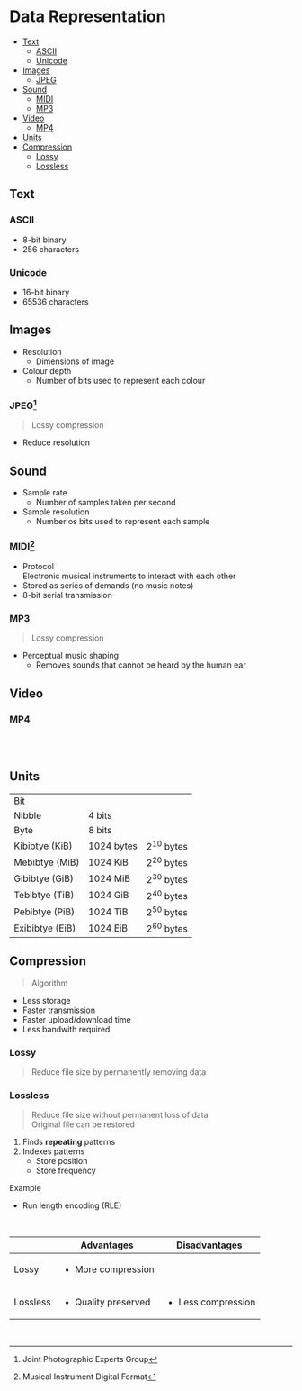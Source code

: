 # Data Representation

- [Text](#text)
    - [ASCII](#ascii)
    - [Unicode](#unicode)
- [Images](#images)
    - [JPEG](#jpeg)
- [Sound](#sound)
    - [MIDI](#midi)
    - [MP3](#mp3)
- [Video](#video)
    - [MP4](#mp4)
- [Units](#units)
- [Compression](#compression)
    - [Lossy](#lossy)
    - [Lossless](#lossless)

## Text

### ASCII

- 8-bit binary
- 256 characters

### Unicode

- 16-bit binary
- 65536 characters

## Images

- Resolution
    - Dimensions of image
- Colour depth
    - Number of bits used to represent each colour

### JPEG[^JPEG]

> Lossy compression

- Reduce resolution

## Sound

- Sample rate
    - Number of samples taken per second
- Sample resolution
    - Number os bits used to represent each sample

### MIDI[^MIDI]

- Protocol \
  Electronic musical instruments to interact with each other
- Stored as series of demands (no music notes)
- 8-bit serial transmission

### MP3

> Lossy compression

- Perceptual music shaping
    - Removes sounds that cannot be heard by the human ear

## Video

### MP4

<br><br>

## Units

|                 |            |                      |
| --------------- | ---------- | -------------------- |
| Bit             |            |                      |
| Nibble          | 4 bits     |                      |
| Byte            | 8 bits     |                      |
| Kibibtye (KiB)  | 1024 bytes | 2<sup>10</sup> bytes |
| Mebibtye (MiB)  | 1024 KiB   | 2<sup>20</sup> bytes |
| Gibibtye (GiB)  | 1024 MiB   | 2<sup>30</sup> bytes |
| Tebibtye (TiB)  | 1024 GiB   | 2<sup>40</sup> bytes |
| Pebibtye (PiB)  | 1024 TiB   | 2<sup>50</sup> bytes |
| Exibibtye (EiB) | 1024 EiB   | 2<sup>60</sup> bytes |

## Compression

> Algorithm

- Less storage
- Faster transmission
- Faster upload/download time
- Less bandwith required

### Lossy

> Reduce file size by permanently removing data

### Lossless

> Reduce file size without permanent loss of data \
> Original file can be restored

1. Finds **repeating** patterns
2. Indexes patterns
    - Store position
    - Store frequency

<p></p>
Example

- Run length encoding (RLE)

<br>

|          | Advantages                          | Disadvantages                      |
| -------- | ----------------------------------- | ---------------------------------- |
| Lossy    | <ul><li>More compression</li></ul>  |
| Lossless | <ul><li>Quality preserved</li></ul> | <ul><li>Less compression</li></ul> |

<br>

[^JPEG]: Joint Photographic Experts Group
[^MIDI]: Musical Instrument Digital Format
